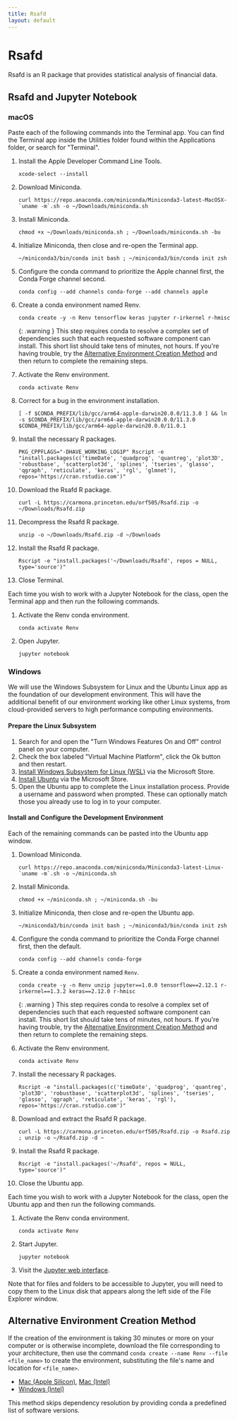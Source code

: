 ```yaml
---
title: Rsafd
layout: default 
---
```


# Rsafd

Rsafd is an R package that provides statistical analysis of financial data.

## Rsafd and Jupyter Notebook

### macOS

Paste each of the following commands into the Terminal app.  You can find the Terminal app inside the Utilities folder found within the Applications folder, or search for "Terminal".

1. Install the Apple Developer Command Line Tools.
    ```
    xcode-select --install
    ```
2. Download Miniconda.
    ```
    curl https://repo.anaconda.com/miniconda/Miniconda3-latest-MacOSX-`uname -m`.sh -o ~/Downloads/miniconda.sh
    ```
3. Install Miniconda.
    ```
    chmod +x ~/Downloads/miniconda.sh ; ~/Downloads/miniconda.sh -bu
    ```
4. Initialize Miniconda, then close and re-open the Terminal app.
    ```
    ~/miniconda3/bin/conda init bash ; ~/miniconda3/bin/conda init zsh
    ```
5. Configure the conda command to prioritize the Apple channel first, the Conda Forge channel second.
    ```
    conda config --add channels conda-forge --add channels apple
    ```
6. Create a conda environment named Renv.
    ```
    conda create -y -n Renv tensorflow keras jupyter r-irkernel r-hmisc
    ```
    {: .warning }
    This step requires conda to resolve a complex set of dependencies such that each requested software component can install.  This short list should take tens of minutes, not hours.  If you're having trouble, try the [Alternative Environment Creation Method](#alternative-environment-creation-method) and then return to complete the remaining steps.
    
7. Activate the Renv environment.
    ```
    conda activate Renv
    ```
8. Correct for a bug in the environment installation.
    ```
    [ -f $CONDA_PREFIX/lib/gcc/arm64-apple-darwin20.0.0/11.3.0 ] && ln -s $CONDA_PREFIX/lib/gcc/arm64-apple-darwin20.0.0/11.3.0 $CONDA_PREFIX/lib/gcc/arm64-apple-darwin20.0.0/11.0.1
    ```
9. Install the necessary R packages.
    ```
    PKG_CPPFLAGS="-DHAVE_WORKING_LOG1P" Rscript -e "install.packages(c('timeDate', 'quadprog', 'quantreg', 'plot3D', 'robustbase', 'scatterplot3d', 'splines', 'tseries', 'glasso', 'qgraph', 'reticulate', 'keras', 'rgl', 'glmnet'), repos='https://cran.rstudio.com')"
    ```
    
10. Download the Rsafd R package.
    ```
    curl -L https://carmona.princeton.edu/orf505/Rsafd.zip -o ~/Downloads/Rsafd.zip
    ```
11. Decompress the Rsafd R package.
    ```
    unzip -o ~/Downloads/Rsafd.zip -d ~/Downloads
    ```
12. Install the Rsafd R package.
    ```
    Rscript -e "install.packages('~/Downloads/Rsafd', repos = NULL, type='source')"
    ```
13. Close Terminal.

Each time you wish to work with a Jupyter Notebook for the class, open the Terminal app and then run the following commands.

1. Activate the Renv conda environment.
    ```
    conda activate Renv
    ```
2. Open Jupyter.
   ``` 
   jupyter notebook
   ```

### Windows

We will use the Windows Subsystem for Linux and the Ubuntu Linux app as the foundation of our development environment.  This will have the additional benefit of our environment working like other Linux systems, from cloud-provided servers to high performance computing environments.

#### Prepare the Linux Subsystem

1. Search for and open the "Turn Windows Features On and Off" control panel on your computer.
2. Check the box labeled "Virtual Machine Platform", click the Ok button and then restart.
3. [Install Windows Subsystem for Linux (WSL)](https://www.microsoft.com/store/productid/9P9TQF7MRM4R) via the Microsoft Store.
4. [Install Ubuntu](https://www.microsoft.com/store/productid/9PDXGNCFSCZV) via the Microsoft Store.
5. Open the Ubuntu app to complete the Linux installation process.  Provide a username and password when prompted.  These can optionally match those you already use to log in to your computer.

#### Install and Configure the Development Environment

Each of the remaining commands can be pasted into the Ubuntu app window.

1. Download Miniconda.
    ```
    curl https://repo.anaconda.com/miniconda/Miniconda3-latest-Linux-`uname -m`.sh -o ~/miniconda.sh
    ```
2. Install Miniconda.
    ```
    chmod +x ~/miniconda.sh ; ~/miniconda.sh -bu
    ```
3. Initialize Miniconda, then close and re-open the Ubuntu app.
   ```
   ~/miniconda3/bin/conda init bash ; ~/miniconda3/bin/conda init zsh
   ```
4. Configure the conda command to prioritize the Conda Forge channel first, then the default.
    ```
    conda config --add channels conda-forge
    ```
5. Create a conda environment named `Renv`.
    ```
    conda create -y -n Renv unzip jupyter==1.0.0 tensorflow==2.12.1 r-irkernel==1.3.2 keras==2.12.0 r-hmisc
    ```
   {: .warning }
   This step requires conda to resolve a complex set of dependencies such that each requested software component can install.  This short list should take tens of minutes, not hours.  If you're having trouble, try the [Alternative Environment Creation Method](#alternative-environment-creation-method) and then return to complete the remaining steps.
   
7. Activate the Renv environment.
    ```
    conda activate Renv
    ```
8. Install the necessary R packages.
    ```
    Rscript -e "install.packages(c('timeDate', 'quadprog', 'quantreg', 'plot3D', 'robustbase', 'scatterplot3d', 'splines', 'tseries', 'glasso', 'qgraph', 'reticulate', 'keras', 'rgl'), repos='https://cran.rstudio.com')"
    ```
9. Download and extract the Rsafd R package.
    ```
    curl -L https://carmona.princeton.edu/orf505/Rsafd.zip -o Rsafd.zip ; unzip -o ~/Rsafd.zip -d ~
    ```
10. Install the Rsafd R package.
    ```
    Rscript -e "install.packages('~/Rsafd', repos = NULL, type='source')"
    ```
11. Close the Ubuntu app.

Each time you wish to work with a Jupyter Notebook for the class, open the Ubuntu app and then run the following commands.

1. Activate the Renv conda environment.
    ```
    conda activate Renv
    ```
2. Start Jupyter.
    ```
    jupyter notebook
    ```
3. Visit the [Jupyter web interface](http://localhost:8888/tree).
   
Note that for files and folders to be accessible to Jupyter, you will need to copy them to the Linux disk that appears along the left side of the File Explorer window.

## Alternative Environment Creation Method

If the creation of the environment is taking 30 minutes or more on your computer or is otherwise incomplete, download the file corresponding to your architecture, then use the command `conda create --name Renv --file <file_name>` to create the environment, substituting the file's name and location for `<file_name>`.

* [Mac (Apple Silicon)](renv-spec-macm.txt), [Mac (Intel)](renv-maci.txt)
* [Windows (Intel)](renv-spec-win.txt)

This method skips dependency resolution by providing conda a predefined list of software versions.
